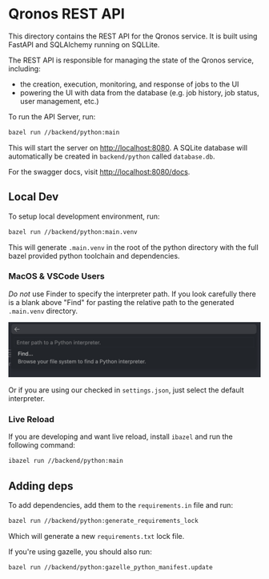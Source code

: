 # Qronos REST API

This directory contains the REST API for the Qronos service. It is built using FastAPI and SQLAlchemy running on SQLLite.

The REST API is responsible for managing the state of the Qronos service, including:

- the creation, execution, monitoring, and response of jobs to the UI
- powering the UI with data from the database (e.g. job history, job status, user management, etc.)

To run the API Server, run:

```bash
bazel run //backend/python:main
```

This will start the server on [http://localhost:8080](http://localhost:8080). A SQLite database will automatically be created in `backend/python` called `database.db`.

For the swagger docs, visit [http://localhost:8080/docs](http://localhost:8080/docs).

## Local Dev

To setup local development environment, run:

```bash
bazel run //backend/python:main.venv
```

This will generate `.main.venv` in the root of the python directory with the full bazel provided python toolchain and dependencies.

### MacOS & VSCode Users

_Do not_ use Finder to specify the interpreter path. If you look carefully there is a blank above "Find" for pasting the relative path to the generated `.main.venv` directory.

![image](../../docs/python_select_interpreter.png)

Or if you are using our checked in `settings.json`, just select the default interpreter.

### Live Reload

If you are developing and want live reload, install `ibazel` and run the following command:

```bash
ibazel run //backend/python:main
```

## Adding deps

To add dependencies, add them to the `requirements.in` file and run:

```bash
bazel run //backend/python:generate_requirements_lock
```

Which will generate a new `requirements.txt` lock file.

If you're using gazelle, you should also run:

```bash
bazel run //backend/python:gazelle_python_manifest.update
```
